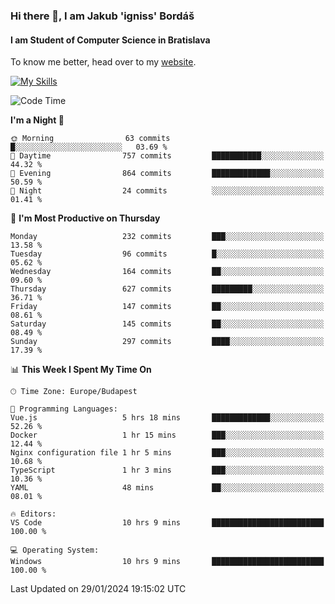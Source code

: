 ### Hi there 👋, I am Jakub 'igniss' Bordáš

#### I am Student of Computer Science in Bratislava
To know me better, head over to my [website](https://bordas.sk).

[![My Skills](https://skillicons.dev/icons?i=js,html,css,figma,svelte,java,kotlin,python,postgresql,typescript,nest,nodejs)](https://bordas.sk)


<!--START_SECTION:waka-->
![Code Time](http://img.shields.io/badge/Code%20Time-1%2C380%20hrs%2039%20mins-blue)

**I'm a Night 🦉** 

```text
🌞 Morning                63 commits          █░░░░░░░░░░░░░░░░░░░░░░░░   03.69 % 
🌆 Daytime                757 commits         ███████████░░░░░░░░░░░░░░   44.32 % 
🌃 Evening                864 commits         █████████████░░░░░░░░░░░░   50.59 % 
🌙 Night                  24 commits          ░░░░░░░░░░░░░░░░░░░░░░░░░   01.41 % 
```
📅 **I'm Most Productive on Thursday** 

```text
Monday                   232 commits         ███░░░░░░░░░░░░░░░░░░░░░░   13.58 % 
Tuesday                  96 commits          █░░░░░░░░░░░░░░░░░░░░░░░░   05.62 % 
Wednesday                164 commits         ██░░░░░░░░░░░░░░░░░░░░░░░   09.60 % 
Thursday                 627 commits         █████████░░░░░░░░░░░░░░░░   36.71 % 
Friday                   147 commits         ██░░░░░░░░░░░░░░░░░░░░░░░   08.61 % 
Saturday                 145 commits         ██░░░░░░░░░░░░░░░░░░░░░░░   08.49 % 
Sunday                   297 commits         ████░░░░░░░░░░░░░░░░░░░░░   17.39 % 
```


📊 **This Week I Spent My Time On** 

```text
🕑︎ Time Zone: Europe/Budapest

💬 Programming Languages: 
Vue.js                   5 hrs 18 mins       █████████████░░░░░░░░░░░░   52.26 % 
Docker                   1 hr 15 mins        ███░░░░░░░░░░░░░░░░░░░░░░   12.44 % 
Nginx configuration file 1 hr 5 mins         ███░░░░░░░░░░░░░░░░░░░░░░   10.68 % 
TypeScript               1 hr 3 mins         ███░░░░░░░░░░░░░░░░░░░░░░   10.36 % 
YAML                     48 mins             ██░░░░░░░░░░░░░░░░░░░░░░░   08.01 % 

🔥 Editors: 
VS Code                  10 hrs 9 mins       █████████████████████████   100.00 % 

💻 Operating System: 
Windows                  10 hrs 9 mins       █████████████████████████   100.00 % 
```


 Last Updated on 29/01/2024 19:15:02 UTC
<!--END_SECTION:waka-->
